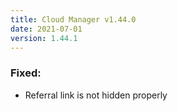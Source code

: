 ```yaml
---
title: Cloud Manager v1.44.0
date: 2021-07-01
version: 1.44.1
---
```


### Fixed:

- Referral link is not hidden properly
